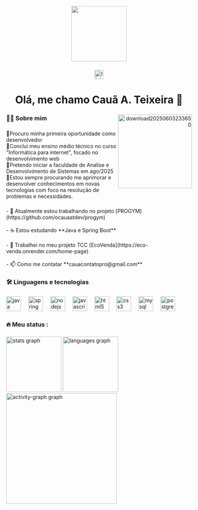 <div align="center">
  <img height="150" src="https://media.giphy.com/media/M9gbBd9nbDrOTu1Mqx/giphy.gif"  />
</div>

###

<div align="center">
  <a href="www.linkedin.com/in/caua-araujo-teixeira" target="_blank">
    <img src="https://img.shields.io/static/v1?message=LinkedIn&logo=linkedin&label=&color=0077B5&logoColor=white&labelColor=&style=for-the-badge" height="25" alt="linkedin logo"  />
  </a>
</div>

###

<h1 align="center">Olá, me chamo Cauã A. Teixeira 👋</h1>

###

<a align="right" height="200" href="https://imgbb.com/"><img align="right" height="200" src="https://i.ibb.co/CKdP6Yvy/download20250603233650.png" alt="download20250603233650" border="0"></a>

###

<h3 align="left">👩‍💻  Sobre mim</h3>

###

<p align="left">📌Procuro minha primeira oportunidade como desenvolvedor<br>📌Conclui meu ensino médio técnico no curso "Informática para internet", focado no desenvolvimento web<br>📌Pretendo iniciar a faculdade de Analise e Desenvolvimento de Sistemas em ago/2025<br>📌Estou sempre procurando me aprimorar e desenvolver conhecimentos em novas tecnologias com foco na resolução de problemas e necessidades.</p>

###

<p align="left">- 🔭 Atualmente estou trabalhando no projeto [PROGYM](https://github.com/ocauaatdev/progym)<br><br>- ☕ Estou estudando **Java e Spring Boot**<br><br>- 🌱 Trabalhei no meu projeto TCC [EcoVenda](https://eco-venda.onrender.com/home-page)<br><br>- 📫 Como me contatar **cauacontatopro@gmail.com**</p>

###

<h3 align="left">🛠 Linguagens e tecnologias</h3>

###

<div align="left">
  <img src="https://cdn.jsdelivr.net/gh/devicons/devicon/icons/java/java-original.svg" height="40" alt="java logo"  />
  <img width="12" />
  <img src="https://cdn.jsdelivr.net/gh/devicons/devicon/icons/spring/spring-original.svg" height="40" alt="spring logo"  />
  <img width="12" />
  <img src="https://cdn.jsdelivr.net/gh/devicons/devicon/icons/nodejs/nodejs-original.svg" height="40" alt="nodejs logo"  />
  <img width="12" />
  <img src="https://cdn.jsdelivr.net/gh/devicons/devicon/icons/javascript/javascript-original.svg" height="40" alt="javascript logo"  />
  <img width="12" />
  <img src="https://cdn.jsdelivr.net/gh/devicons/devicon/icons/html5/html5-original.svg" height="40" alt="html5 logo"  />
  <img width="12" />
  <img src="https://cdn.jsdelivr.net/gh/devicons/devicon/icons/css3/css3-original.svg" height="40" alt="css3 logo"  />
  <img width="12" />
  <img src="https://cdn.jsdelivr.net/gh/devicons/devicon/icons/mysql/mysql-original.svg" height="40" alt="mysql logo"  />
  <img width="12" />
  <img src="https://cdn.jsdelivr.net/gh/devicons/devicon/icons/postgresql/postgresql-original.svg" height="40" alt="postgresql logo"  />
</div>

###

<h3 align="left">🔥   Meu status :</h3>

###

<div align="left">
  <img src="https://github-readme-stats.vercel.app/api?username=ocauaatdev&hide_title=false&hide_rank=true&show_icons=true&include_all_commits=true&count_private=true&disable_animations=false&theme=synthwave&locale=en&hide_border=false&order=1" height="150" alt="stats graph"  />
  <img src="https://github-readme-stats.vercel.app/api/top-langs?username=ocauaatdev&locale=pt-br&hide_title=false&layout=compact&card_width=320&langs_count=5&theme=synthwave&hide_border=false&order=2" height="150" alt="languages graph"  />
  <img src="https://github-readme-activity-graph.vercel.app/graph?username=ocauaatdev&radius=16&theme=react&area=true&order=5" height="300" alt="activity-graph graph"  />
</div>

###
